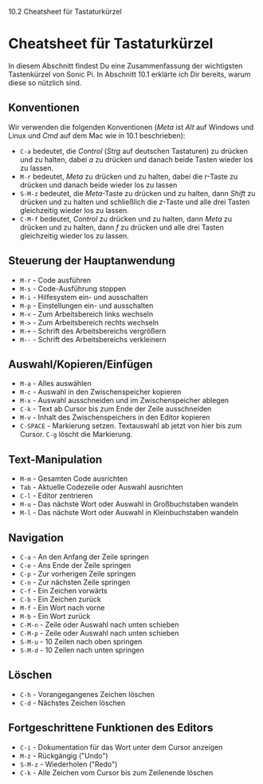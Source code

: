 10.2 Cheatsheet für Tastaturkürzel

# Cheatsheet für Tastaturkürzel

In diesem Abschnitt findest Du eine Zusammenfassung der wichtigsten 
Tastenkürzel von Sonic Pi. In Abschnitt 10.1 erklärte ich Dir bereits,
warum diese so nützlich sind.

## Konventionen

Wir verwenden die folgenden Konventionen (*Meta* ist *Alt* auf Windows 
und Linux und *Cmd* auf dem  Mac wie in 10.1 beschrieben):

* `C-a` bedeutet, die *Control* (*Strg* auf deutschen Tastaturen) zu drücken und zu halten, dabei *a* zu drücken und danach beide Tasten wieder los zu lassen.
* `M-r` bedeutet, *Meta* zu drücken und zu halten, dabei die *r*-Taste zu drücken und danach beide wieder los zu lassen
* `S-M-z` bedeutet, die *Meta*-Taste zu drücken und zu halten, dann *Shift* zu drücken und zu halten und schließlich die *z*-Taste und alle drei Tasten gleichzeitig wieder los zu lassen.
* `C-M-f` bedeutet, *Control* zu drücken und zu halten, dann *Meta* zu drücken und zu halten, dann *f* zu drücken und alle drei Tasten gleichzeitig wieder los zu lassen.

## Steuerung der Hauptanwendung

* `M-r` - Code ausführen
* `M-s` - Code-Ausführung stoppen
* `M-i` - Hilfesystem ein- und ausschalten
* `M-p` - Einstellungen ein- und ausschalten
* `M-<` - Zum Arbeitsbereich links wechseln
* `M->` - Zum Arbeitsbereich rechts wechseln
* `M-+` - Schrift des Arbeitsbereichs vergrößern
* `M--` - Schrift des Arbeitsbereichs verkleinern

## Auswahl/Kopieren/Einfügen

* `M-a`     - Alles auswählen
* `M-c`     - Auswahl in den Zwischenspeicher kopieren
* `M-x`     - Auswahl ausschneiden und im Zwischenspeicher ablegen
* `C-k`     - Text ab Cursor bis zum Ende der Zeile ausschneiden
* `M-v`     - Inhalt des Zwischenspeichers in den Editor kopieren
* `C-SPACE` - Markierung setzen. Textauswahl ab jetzt von hier bis zum Cursor. `C-g` löscht die Markierung.

## Text-Manipulation

* `M-m` - Gesamten Code ausrichten
* `Tab` - Aktuelle Codezeile oder Auswahl ausrichten
* `C-l` - Editor zentrieren
* `M-u` - Das nächste Wort oder Auswahl in Großbuchstaben wandeln
* `M-l` - Das nächste Wort oder Auswahl in Kleinbuchstaben wandeln

## Navigation

* `C-a`   - An den Anfang der Zeile springen
* `C-e`   - Ans Ende der Zeile springen
* `C-p`   - Zur vorherigen Zeile springen
* `C-n`   - Zur nächsten Zeile springen
* `C-f`   - Ein Zeichen vorwärts
* `C-b`   - Ein Zeichen zurück
* `M-f`   - Ein Wort nach vorne
* `M-b`   - Ein Wort zurück
* `C-M-n` - Zeile oder Auswahl nach unten schieben
* `C-M-p` - Zeile oder Auswahl nach unten schieben
* `S-M-u` - 10 Zeilen nach oben springen
* `S-M-d` - 10 Zeilen nach unten springen

## Löschen

* `C-h`   - Vorangegangenes Zeichen löschen 
* `C-d`   - Nächstes Zeichen löschen

## Fortgeschrittene Funktionen des Editors

* `C-i`   - Dokumentation für das Wort unter dem Cursor anzeigen
* `M-z`   - Rückgängig ("Undo")
* `S-M-z` - Wiederholen ("Redo")
* `C-k`   - Alle Zeichen vom Cursor bis zum Zeilenende löschen
